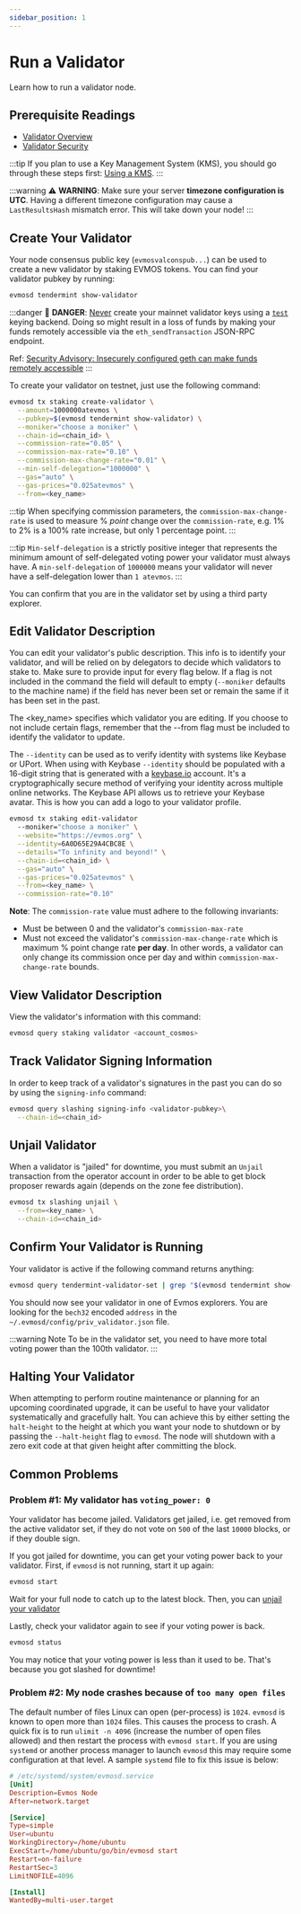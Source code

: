 ```yaml
---
sidebar_position: 1
---
```


# Run a Validator

Learn how to run a validator node.

## Prerequisite Readings

- [Validator Overview](./../)
- [Validator Security](./../security/validator-security)

:::tip
If you plan to use a Key Management System (KMS), you should go through these steps first:
[Using a KMS](./../../validate/security/tendermint-kms).
:::

:::warning
:warning: **WARNING**: Make sure your server **timezone configuration is UTC**.
Having a different timezone configuration may cause a `LastResultsHash` mismatch error.
This will take down your node!
:::

## Create Your Validator

Your node consensus public key (`evmosvalconspub...`) can be used to create a new validator by staking EVMOS tokens.
You can find your validator pubkey by running:

```bash
evmosd tendermint show-validator
```

:::danger
🚨 **DANGER**: <u>Never</u> create your mainnet validator keys
using a [`test`](./../../protocol/concepts/keyring#testing) keying backend.
Doing so might result in a loss of funds by making your funds remotely accessible
via the `eth_sendTransaction` JSON-RPC endpoint.

Ref: [Security Advisory: Insecurely configured geth can make funds remotely accessible](https://blog.ethereum.org/2015/08/29/security-alert-insecurely-configured-geth-can-make-funds-remotely-accessible/)
:::

To create your validator on testnet, just use the following command:

```bash
evmosd tx staking create-validator \
  --amount=1000000atevmos \
  --pubkey=$(evmosd tendermint show-validator) \
  --moniker="choose a moniker" \
  --chain-id=<chain_id> \
  --commission-rate="0.05" \
  --commission-max-rate="0.10" \
  --commission-max-change-rate="0.01" \
  --min-self-delegation="1000000" \
  --gas="auto" \
  --gas-prices="0.025atevmos" \
  --from=<key_name>
```

:::tip
When specifying commission parameters, the `commission-max-change-rate` is used
to measure % *point* change over the `commission-rate`,
e.g. 1% to 2% is a 100% rate increase, but only 1 percentage point.
:::

:::tip
`Min-self-delegation` is a strictly positive integer
that represents the minimum amount of self-delegated voting power your validator must always have.
A `min-self-delegation` of `1000000` means your validator will never have a self-delegation lower than `1 atevmos`.
:::

You can confirm that you are in the validator set by using a third party explorer.

## Edit Validator Description

You can edit your validator's public description.
This info is to identify your validator, and will be relied on by delegators to decide which validators to stake to.
Make sure to provide input for every flag below.
If a flag is not included in the command the field will default to empty
(`--moniker` defaults to the machine name)
if the field has never been set or remain the same if it has been set in the past.

The <key_name> specifies which validator you are editing.
If you choose to not include certain flags, remember that the --from flag must be included to identify the validator to update.

The `--identity` can be used as to verify identity with systems like Keybase or UPort.
When using with Keybase `--identity` should be populated with a 16-digit string that is generated
with a [keybase.io](https://keybase.io) account.
It's a cryptographically secure method of verifying your identity across multiple online networks.
The Keybase API allows us to retrieve your Keybase avatar.
This is how you can add a logo to your validator profile.

```bash
evmosd tx staking edit-validator
  --moniker="choose a moniker" \
  --website="https://evmos.org" \
  --identity=6A0D65E29A4CBC8E \
  --details="To infinity and beyond!" \
  --chain-id=<chain_id> \
  --gas="auto" \
  --gas-prices="0.025atevmos" \
  --from=<key_name> \
  --commission-rate="0.10"
```

**Note**: The `commission-rate` value must adhere to the following invariants:

* Must be between 0 and the validator's `commission-max-rate`
* Must not exceed the validator's `commission-max-change-rate` which is maximum
  % point change rate **per day**. In other words, a validator can only change
  its commission once per day and within `commission-max-change-rate` bounds.

## View Validator Description

View the validator's information with this command:

```bash
evmosd query staking validator <account_cosmos>
```

## Track Validator Signing Information

In order to keep track of a validator's signatures in the past you can do so by using the `signing-info` command:

```bash
evmosd query slashing signing-info <validator-pubkey>\
  --chain-id=<chain_id>
```

## Unjail Validator

When a validator is "jailed" for downtime, you must submit an `Unjail` transaction from the operator account
in order to be able to get block proposer rewards again
(depends on the zone fee distribution).

```bash
evmosd tx slashing unjail \
  --from=<key_name> \
  --chain-id=<chain_id>
```

## Confirm Your Validator is Running

Your validator is active if the following command returns anything:

```bash
evmosd query tendermint-validator-set | grep "$(evmosd tendermint show-address)"
```

You should now see your validator in one of Evmos explorers.
You are looking for the `bech32` encoded `address` in the `~/.evmosd/config/priv_validator.json` file.

:::warning Note
To be in the validator set, you need to have more total voting power than the 100th validator.
:::

## Halting Your Validator

When attempting to perform routine maintenance or planning for an upcoming coordinated
upgrade, it can be useful to have your validator systematically and gracefully halt.
You can achieve this by either setting the `halt-height` to the height at which
you want your node to shutdown or by passing the `--halt-height` flag to `evmosd`.
The node will shutdown with a zero exit code at that given height after committing
the block.

## Common Problems

### Problem #1: My validator has `voting_power: 0`

Your validator has become jailed.
Validators get jailed, i.e. get removed from the active validator set,
if they do not vote on `500` of the last `10000` blocks, or if they double sign.

If you got jailed for downtime, you can get your voting power back to your validator.
First, if `evmosd` is not running, start it up again:

```bash
evmosd start
```

Wait for your full node to catch up to the latest block.
Then, you can [unjail your validator](#unjail-validator)

Lastly, check your validator again to see if your voting power is back.

```bash
evmosd status
```

You may notice that your voting power is less than it used to be.
That's because you got slashed for downtime!

### Problem #2: My node crashes because of `too many open files`

The default number of files Linux can open (per-process) is `1024`. `evmosd` is known to open more than `1024` files.
This causes the process to crash.
A quick fix is to run `ulimit -n 4096` (increase the number of open files allowed)
and then restart the process with `evmosd start`.
If you are using `systemd` or another process manager to launch `evmosd` this may require some configuration at that level.
A sample `systemd` file to fix this issue is below:

```toml
# /etc/systemd/system/evmosd.service
[Unit]
Description=Evmos Node
After=network.target

[Service]
Type=simple
User=ubuntu
WorkingDirectory=/home/ubuntu
ExecStart=/home/ubuntu/go/bin/evmosd start
Restart=on-failure
RestartSec=3
LimitNOFILE=4096

[Install]
WantedBy=multi-user.target
```
